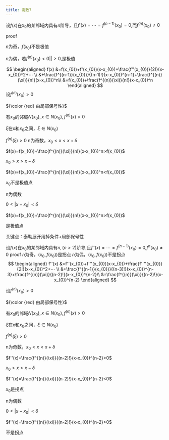 ```yaml
---
title: 高数7
---
```


设$f(x)$在$x_{0}$的某邻域内具有$n$阶导，且$f'(x)=⋯ =f^{(n-1)}(x_{0})=0$,而$f^{(n)}(x_{0})≠ 0$

proof

$n$为奇，$f(x_{0})$不是极值

$n$为偶，若$f^{(n)}(x_{0})<0||>0$,是极值

$$
\begin{aligned}
f(x)
&=f(x_{0})+f'(x_{0})(x-x_{0})+\frac{f''(x_{0})}{2!}(x-x_{0})^2+⋯ \\
&+\frac{f^{(n-1)}(x_{0})}{(n-1)!}(x-x_{0})^{n-1}+\frac{f^{(n)}(\xi)}{n!}(x-x_{0})^n\\
&=f(x_{0})+\frac{f^{(n)}(\xi)}{n!}(x-x_{0})^n
\end{aligned}
$$
设$f^{(n)}(x_{0})>0$

${\color {red} 由局部保号性}$

有$x_{0}$的邻域$N(x_{0}),x∈ N(x_{0}) ,f^{(n)}(x)>0$

$\xi$在x和$x_{0}$之间，$\xi ∈ N(x_{0})$

$f^{(n)}(\xi)> 0$
n为奇数，$x_{0}<x<x+\delta$

$f(x)=f(x_{0})+\frac{f^{(n)}(\xi)}{n!}(x-x_{0})^n>f(x_{0})$

$x_{0}>x>x-\delta$

$f(x)=f(x_{0})+\frac{f^{(n)}(\xi)}{n!}(x-x_{0})^n<f(x_{0})$

$x_{0}$不是极值点

n为偶数

$0<|x-x_{0}|<\delta$

$f(x)=f(x_{0})+\frac{f^{(n)}(\xi)}{n!}(x-x_{0})^n>f(x_{0})$

是极值点

关键点：泰勒展开用掉条件+局部保号性

设$f(x)$在$x_{0}$的某邻域内具有$n,(n>2)$阶导,且$f''(x)=⋯ =f^{(n-1)}(x_{0})=0$,$f^{n}(x_{0})≠ 0$
proof
$n$为奇，$(x_{0},f(x_{0}))$是拐点
$n$为偶，$(x_{0},f(x_{0}))​$不是拐点
$$
\begin{aligned}
f''(x)
&=f''(x_{0})+f'''(x_{0})(x-x_{0})+\frac{f''''(x_{0})}{2!}(x-x_{0})^2+⋯ \\
&+\frac{f^{(n-1)}(x_{0})}{(n-3)!}(x-x_{0})^{n-3}+\frac{f^{(n)}(\xi)}{(n-2)!}(x-x_{0})^{n-2}\\
&=\frac{f^{(n)}(\xi)}{(n-2)!}(x-x_{0})^{n-2}
\end{aligned}
$$

 设$f^{(n)}(x_{0})>0$

${\color {red} 由局部保号性}$

有$x_{0}$的邻域$N(x_{0}),x∈ N(x_{0}) ,f^{(n)}(x)>0$

$\xi$在x和$x_{0}$之间，$\xi ∈ N(x_{0})$

$f^{(n)}(\xi)> 0$

n为奇数，$x_{0}<x<x+\delta$

$f''(x)=\frac{f^{(n)}(\xi)}{(n-2)!}(x-x_{0})^{n-2}>0$

$x_{0}>x>x-\delta$

$f''(x)=\frac{f^{(n)}(\xi)}{(n-2)!}(x-x_{0})^{n-2}<0$

$x_{0}$是拐点

n为偶数

$0<|x-x_{0}|<\delta$

$f''(x)=\frac{f^{(n)}(\xi)}{(n-2)!}(x-x_{0})^{n-2}>0$

不是拐点